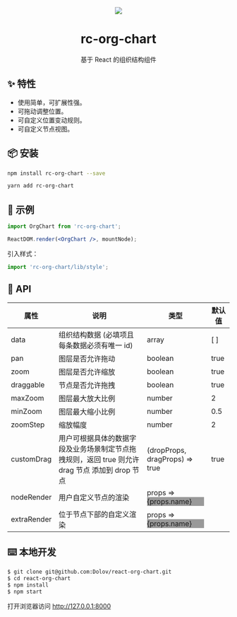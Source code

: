 <p align="center">
  <a href="http://ant.design">
    <img src="https://user-gold-cdn.xitu.io/2019/4/12/16a10d8dc669701e?w=2544&h=1206&f=png&s=546061">
  </a>
</p>

<h1 align="center">rc-org-chart</h1>


<div align="center">
基于 React 的组织结构组件
</div>

## ✨ 特性
- 使用简单，可扩展性强。
- 可拖动调整位置。
- 可自定义位置变动规则。
- 可自定义节点视图。



## 📦 安装
```bash
npm install rc-org-chart --save
```

```bash
yarn add rc-org-chart
```

## 🔨 示例
```jsx
import OrgChart from 'rc-org-chart';

ReactDOM.render(<OrgChart />, mountNode);
```

引入样式：

```jsx
import 'rc-org-chart/lib/style';  
```
## 🍭 API
| 属性 | 说明 | 类型 | 默认值 |
| --- | --- | --- | --- |
| data | 组织结构数据 (必填项且每条数据必须有唯一 id) | array | [ ] |
| pan | 图层是否允许拖动 | boolean | true |
| zoom | 图层是否允许缩放 | boolean | true |
| draggable | 节点是否允许拖拽 | boolean | true |
| maxZoom | 图层最大放大比例 | number | 2 |
| minZoom | 图层最大缩小比例 | number | 0.5 |
| zoomStep | 缩放幅度 | number | 2 |
| customDrag | 用户可根据具体的数据字段及业务场景制定节点拖拽规则，返回 true 则允许 drag 节点 添加到 drop 节点 | (dropProps, dragProps) => true | true |
| nodeRender | 用户自定义节点的渲染 | props => <div style="background:#999">{props.name}</div> |  |
| extraRender | 位于节点下部的自定义渲染 | props => <div style="background:#999">{props.name}</div> |  |



## ⌨️ 本地开发
```bash
$ git clone git@github.com:Dolov/react-org-chart.git
$ cd react-org-chart
$ npm install
$ npm start
```

打开浏览器访问 http://127.0.0.1:8000
